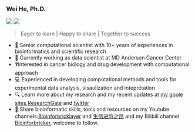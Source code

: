 ### Wei He, Ph.D.
![](https://img.shields.io/badge/Bioinformatics-Biology/analysis/algorithm-blue.svg)
![](https://img.shields.io/badge/Coding-Python/R/JavaScript-red.svg)

> Eager to learn | Happy to share | Together to success

- :man: Senior computational scientist with 10+ years of experiences in bioinformatics and scientific research
- :office: Currently working as data scientist at MD Anderson Cancer Center
- :question:Interested in cancer biology and drug development with computational approach
- :computer: Experienced in developing computational methods and tools for experimental data analysis, visaulization and intepretation
- 🔍 Learn more about my research and my recent updates at [my goole sites](https://sites.google.com/view/hwkobe),[ResearchGate](https://www.researchgate.net/profile/He-Wei-7) and [twitter](https://twitter.com/hwkobe)
- :pencil: Share bioinformatic skills, tools and resources on my Youtube channels:[Bioinforbricklayer](https://www.youtube.com/channel/UC9GCtpQdyJW2_Es8psxHGMw?sub_confirmation=1) and [生信进阶之路](https://www.youtube.com/channel/UCrOINtaeDHkSz34DANQej5g?sub_confirmation=1) and my Bilibili channel [Bioinforbricker](https://space.bilibili.com/1605459521?spm_id_from=333.788.0.0), welcome to follow.


<!--
**MDhewei/MDhewei** is a ✨ _special_ ✨ repository because its `README.md` (this file) appears on your GitHub profile.

Here are some ideas to get you started:

- 🔭 I’m currently working on ...
- 🌱 I’m currently learning ...
- 👯 I’m looking to collaborate on ...
- 🤔 I’m looking for help with ...
- 💬 Ask me about ...
- 📫 How to reach me: ...
- 😄 Pronouns: ...
- ⚡ Fun fact: ...
-->
